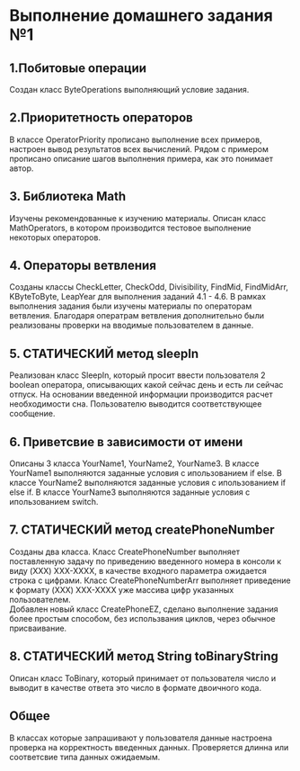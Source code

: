 # Выполнение домашнего задания №1

## 1.Побитовые операции

Создан класс ByteOperations выполняющий условие задания.

## 2.Приоритетность операторов

В классе OperatorPriority прописано выполнение всех примеров, настроен вывод результатов всех вычислений. Рядом с примером прописано описание шагов выполнения примера, как это понимает автор.

## 3. Библиотека Math

Изучены рекомендованные к изучению материалы. Описан класс MathOperators, в котором производится тестовое выполнение некоторых операторов.

## 4. Операторы ветвления

Созданы классы CheckLetter, CheckOdd, Divisibility, FindMid, FindMidArr, KByteToByte, LeapYear для выполнения заданий 4.1 - 4.6. В рамках выполнения задания были изучены материалы по операторам ветвления. Благодаря оператрам ветвления дополнительно были реализованы проверки на вводимые пользователем в данные.

## 5. СТАТИЧЕСКИЙ метод sleepIn

Реализован класс SleepIn, который просит ввести пользователя 2 boolean оператора, описывающих какой сейчас день и есть ли сейчас отпуск. На основании введенной информации производится расчет необходимости сна. Пользователю выводится соответствующее сообщение.

## 6. Приветсвие в зависимости от имени

Описаны 3 класса YourName1, YourName2, YourName3. В классе YourName1 выполняются заданные условия с ипользованием if else. В классе YourName2 выполняются заданные условия с ипользованием if else if. В классе YourName3 выполняются заданные условия с ипользованием switch. 

## 7. СТАТИЧЕСКИЙ метод createPhoneNumber

Созданы два класса. Класс CreatePhoneNumber выполняет поставленную задачу по приведению введенного номера в консоли к виду (XXX) XXX-XXXX, в качестве входного параметра ожидается строка с цифрами. Класс CreatePhoneNumberArr выполняет приведение к формату (XXX) XXX-XXXX уже массива цифр указанных пользователем. \
Добавлен новый класс CreatePhoneEZ, сделано выполнение задания более простым способом, без использвания циклов, через обычное присваивание.

## 8. СТАТИЧЕСКИЙ метод String toBinaryString

Описан класс ToBinary, который принимает от пользователя число и выводит в качестве ответа это число в формате двоичного кода.

## Общее

В классах которые запрашивают у пользователя данные настроена проверка на корректность введенных данных. Проверяется длинна или соответсвие типа данных ожидаемым.